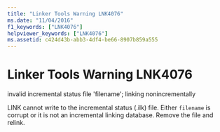 ```yaml
---
title: "Linker Tools Warning LNK4076"
ms.date: "11/04/2016"
f1_keywords: ["LNK4076"]
helpviewer_keywords: ["LNK4076"]
ms.assetid: c424d43b-abb3-4df4-be66-8907b859a555
---
```

# Linker Tools Warning LNK4076

invalid incremental status file 'filename'; linking nonincrementally

LINK cannot write to the incremental status (.ilk) file. Either `filename` is corrupt or it is not an incremental linking database. Remove the file and relink.
